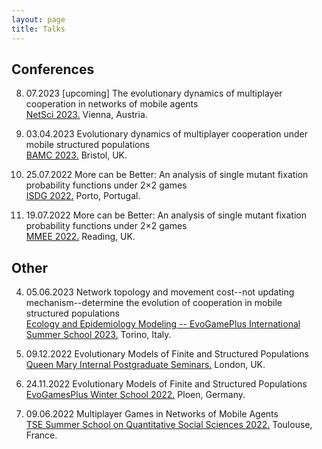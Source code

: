 ```yaml
---
layout: page
title: Talks
---
```



## Conferences

8. 07.2023 [upcoming] The evolutionary dynamics of multiplayer cooperation in networks of mobile agents\
  [NetSci 2023.](https://netsci2023.wixsite.com/netsci2023) Vienna, Austria.

7. 03.04.2023 Evolutionary dynamics of multiplayer cooperation under mobile structured populations\
  [BAMC 2023.](https://rise.articulate.com/share/m_8PV5egFfp51rbRhApK6GtC3ZkRGmpN#/) Bristol, UK.

6. 25.07.2022 More can be Better: An analysis of single mutant fixation probability functions under 2×2 games\
  [ISDG 2022.](https://www.gerad.ca/colloques/isdg2022/program.html) Porto, Portugal.

5. 19.07.2022 More can be Better: An analysis of single mutant fixation probability functions under 2×2 games\
  [MMEE 2022.](http://mmee.eu/index.html) Reading, UK.

## Other

4. 05.06.2023 Network topology and movement cost--not updating mechanism--determine the evolution of cooperation in mobile structured populations\
  [Ecology and Epidemiology Modeling -- EvoGamePlus International Summer School 2023.](https://eem-evogames.di.unito.it/program/) Torino, Italy.

3. 09.12.2022 Evolutionary Models of Finite and Structured Populations\
  [Queen Mary Internal Postgraduate Seminars.](https://www.qmul.ac.uk/maths/research/seminars/queen-mary-internal-postgraduate-seminar/) London, UK.

2. 24.11.2022 Evolutionary Models of Finite and Structured Populations\
  [EvoGamesPlus Winter School 2022.](https://tecoevo.github.io/winterschool/) Ploen, Germany.

1. 09.06.2022 Multiplayer Games in Networks of Mobile Agents\
  [TSE Summer School on Quantitative Social Sciences 2022.](https://www.iast.fr/summer-schools) 	Toulouse, France.

